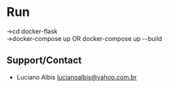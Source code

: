 # Run

->cd docker-flask <br/>
->docker-compose up OR docker-compose up --build


## Support/Contact
- Luciano Albis <lucianoalbis@yahoo.com.br>
